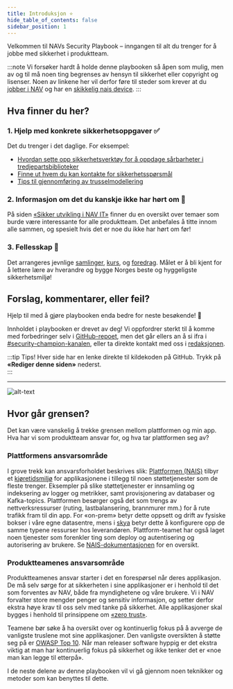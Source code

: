 ```yaml
---
title: Introduksjon ⭐
hide_table_of_contents: false
sidebar_position: 1
---
```


Velkommen til NAVs Security Playbook – inngangen til alt du trenger for å jobbe med sikkerhet i produktteam.

:::note
Vi forsøker hardt å holde denne playbooken så åpen som mulig, men av og til må noen ting begrenses av hensyn til sikkerhet eller copyright og lisenser. Noen av linkene her vil derfor føre til steder som krever at du [jobber i NAV](https://www.detsombetyrnoe.no/) og har en [skikkelig nais device](https://doc.nais.io/device/).
:::

## Hva finner du her?

### 1. Hjelp med konkrete sikkerhetsoppgaver ✅

Det du trenger i det daglige. For eksempel:

- [Hvordan sette opp sikkerhetsverktøy for å oppdage sårbarheter i tredjepartsbiblioteker](/docs/sikker-utvikling/tredjepartskode)
- [Finne ut hvem du kan kontakte for sikkerhetsspørsmål](/docs/lenker)
- [Tips til gjennomføring av trusselmodellering](/docs/sikker-utvikling/trusselmodellering)

### 2. Informasjon om det du kanskje ikke har hørt om 💭

På siden [«Sikker utvikling i NAV IT»](/docs/sikker-utvikling) finner du en oversikt over temaer som burde være interessante for alle produktteam. Det anbefales å titte innom alle sammen, og spesielt hvis det er noe du ikke har hørt om før!

### 3. Fellesskap 💖

Det arrangeres jevnlige [samlinger](/docs/events/2022-01-11-kickoff), [kurs](/docs/events/2022-01-20-kurs-hyf), og [foredrag](/docs/events/2021-11-22-stranger-danger). Målet er å bli kjent for å lettere lære av hverandre og bygge Norges beste og hyggeligste sikkerhetsmiljø!

## Forslag, kommentarer, eller feil?

Hjelp til med å gjøre playbooken enda bedre for neste besøkende! 🥰

Innholdet i playbooken er drevet av deg! Vi oppfordrer sterkt til å komme med forbedringer selv i [GitHub-repoet](https://github.com/navikt/security-playbook), men det går ellers an å si ifra i [#security-champion-kanalen](https://nav-it.slack.com/archives/CN8N938K1), eller ta direkte kontakt med oss i [redaksjonen](https://teamkatalog.nav.no/team/b5915f11-0740-4a2e-b767-6ac5c407e9c7).

:::tip Tips!
Hver side har en lenke direkte til kildekoden på GitHub. Trykk på **«Rediger denne siden»** nederst.  
:::

---

![alt-text](../static/img/sec-small.webp)

## Hvor går grensen?

Det kan være vanskelig å trekke grensen mellom plattformen og min app. Hva har vi som produktteam ansvar for, og hva tar plattformen seg av?

### Plattformens ansvarsområde

I grove trekk kan ansvarsforholdet beskrives slik: [Plattformen (NAIS)](https://nais.io) tilbyr et [kjøretidsmiljø](https://kubernetes.io/) for applikasjonene i tillegg til noen støttetjenester som de fleste trenger. Eksempler på slike støttetjenester er innsamling og indeksering av logger og metrikker, samt provisjonering av databaser og Kafka-topics. Plattformen besørger også det som trengs av nettverksressurser (ruting, lastbalansering, brannmurer mm.) for å rute trafikk fram til din app. For «on-prem» betyr dette oppsett og drift av fysiske bokser i våre egne datasentre, mens i [skya](https://cloud.google.com/) betyr dette å konfigurere opp de samme typene ressurser hos leverandøren. Plattform-teamet har også laget noen tjenester som forenkler ting som deploy og autentisering og autorisering av brukere. Se [NAIS-dokumentasjonen](https://doc.nais.io) for en oversikt.

### Produktteamenes ansvarsområde

Produktteamenes ansvar starter i det en forespørsel når deres applikasjon. De må selv sørge for at sikkerheten i sine applikasjoner er i henhold til det som forventes av NAV, både fra myndighetene og våre brukere. Vi i NAV forvalter store mengder penger og sensitiv informasjon, og setter derfor ekstra høye krav til oss selv med tanke på sikkerhet. Alle applikasjoner skal bygges i henhold til prinsippene om [«zero trust»](https://en.wikipedia.org/wiki/Zero_trust_security_model).

Teamene bør søke å ha oversikt over og kontinuerlig fokus på å avverge de vanligste truslene mot sine applikasjoner. Den vanligste oversikten å støtte seg på er [OWASP Top 10](https://owasp.org/www-project-top-ten/). Når man releaser software hyppig er det ekstra viktig at man har kontinuerlig fokus på sikkerhet og ikke tenker det er «noe man kan legge til etterpå».

I de neste delene av denne playbooken vil vi gå gjennom noen teknikker og metoder som kan benyttes til dette.
